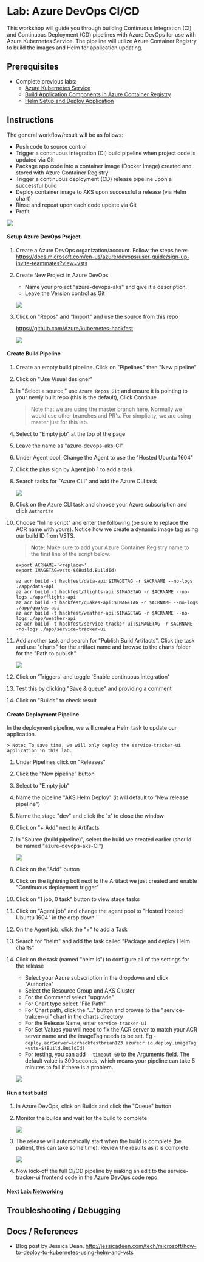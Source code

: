 # Lab: Azure DevOps CI/CD

This workshop will guide you through building Continuous Integration (CI) and Continuous Deployment (CD) pipelines with Azure DevOps for use with Azure Kubernetes Service. The pipeline will utilize Azure Container Registry to build the images and Helm for application updating. 

## Prerequisites 

* Complete previous labs:
    * [Azure Kubernetes Service](../../create-aks-cluster/README.md)
    * [Build Application Components in Azure Container Registry](../../build-application/README.md)
    * [Helm Setup and Deploy Application](../../helm-setup-deploy/README.md)

## Instructions

The general workflow/result will be as follows:

- Push code to source control
- Trigger a continuous integration (CI) build pipeline when project code is updated via Git
- Package app code into a container image (Docker Image) created and stored with Azure Container Registry
- Trigger a continuous deployment (CD) release pipeline upon a successful build
- Deploy container image to AKS upon successful a release (via Helm chart)
- Rinse and repeat upon each code update via Git
- Profit

![](workflow.png)


#### Setup Azure DevOps Project

1. Create a Azure DevOps organization/account. Follow the steps here: https://docs.microsoft.com/en-us/azure/devops/user-guide/sign-up-invite-teammates?view=vsts

2. Create New Project in Azure DevOps

    * Name your project "azure-devops-aks" and give it a description.
    * Leave the Version control as Git

    ![](azure-do-new-project-new.png)

3. Click on "Repos" and "Import" and use the source from this repo

   https://github.com/Azure/kubernetes-hackfest
   
    ![](azure-do-import.png)

#### Create Build Pipeline

1. Create an empty build pipeline. Click on "Pipelines" then "New pipeline"
2. Click on "Use Visual designer"
3. In "Select a source," use `Azure Repos Git` and ensure it is pointing to your newly built repo (this is the default), Click Continue
    > Note that we are using the master branch here. Normally we would use other branches and PR's. For simplicity, we are using master just for this lab.

4. Select to "Empty job" at the top of the page
5. Leave the name as "azure-devops-aks-CI"
6. Under Agent pool: Change the Agent to use the "Hosted Ubuntu 1604"
7. Click the plus sign by Agent job 1 to add a task
8. Search tasks for "Azure CLI" and add the Azure CLI task

    ![](azure-do-azurecli.png)

9. Click on the Azure CLI task and choose your Azure subscription and click `Authorize`
10. Choose "Inline script" and enter the following (be sure to replace the ACR name with yours). Notice how we create a dynamic image tag using our build ID from VSTS.

    > **Note:** Make sure to add your Azure Container Registry name to the first line of the script below.

    ```
    export ACRNAME='<replace>'
    export IMAGETAG=vsts-$(Build.BuildId)

    az acr build -t hackfest/data-api:$IMAGETAG -r $ACRNAME --no-logs ./app/data-api
    az acr build -t hackfest/flights-api:$IMAGETAG -r $ACRNAME --no-logs ./app/flights-api
    az acr build -t hackfest/quakes-api:$IMAGETAG -r $ACRNAME --no-logs ./app/quakes-api
    az acr build -t hackfest/weather-api:$IMAGETAG -r $ACRNAME --no-logs ./app/weather-api
    az acr build -t hackfest/service-tracker-ui:$IMAGETAG -r $ACRNAME --no-logs ./app/service-tracker-ui  
    ```

11. Add another task and search for "Publish Build Artifacts". Click the task and use "charts" for the artifact name and browse to the charts folder for the "Path to publish"

    ![](azure-do-artifact.png)

11. Click on 'Triggers' and toggle 'Enable continuous integration'
12. Test this by clicking "Save & queue" and providing a comment
13. Click on "Builds" to check result


#### Create Deployment Pipeline

In the deployment pipeline, we will create a Helm task to update our application. 

    > Note: To save time, we will only deploy the service-tracker-ui application in this lab. 

1. Under Pipelines click on "Releases"
2. Click the "New pipeline" button
3. Select to "Empty job"
4. Name the pipeline "AKS Helm Deploy" (it will default to "New release pipeline")
5. Name the stage "dev" and click the 'x' to close the window
6. Click on "+ Add" next to Artifacts
7. In "Source (build pipeline)", select the build we created earlier (should be named "azure-devops-aks-CI")

    ![](azure-do-release-artifact.png)

8. Click on the "Add" button 
9. Click on the lightning bolt next to the Artifact we just created and enable "Continuous deployment trigger"
10. Click on "1 job, 0 task" button to view stage tasks
11. Click on "Agent job" and change the agent pool to "Hosted Hosted Ubuntu 1604" in the drop down
12. On the Agent job, click the "+" to add a Task
13. Search for "helm" and add the task called "Package and deploy Helm charts"
14. Click on the task (named "helm ls") to configure all of the settings for the release
    
    * Select your Azure subscription in the dropdown and click "Authorize"
    * Select the Resource Group and AKS Cluster
    * For the Command select "upgrade"
    * For Chart type select "File Path"
    * For Chart path, click the "..." button and browse to the "service-trakcer-ui" chart in the charts directory
    * For the Release Name, enter `service-tracker-ui`
    * For Set Values you will need to fix the ACR server to match your ACR server name and the imageTag needs to be set. 
        Eg - `deploy.acrServer=acrhackfestbrian123.azurecr.io,deploy.imageTag=vsts-$(Build.BuildId)`
    * For testing, you can add `--timeout 60` to the Arguments field. The default value is 300 seconds, which means your pipeline can take 5 minutes to fail if there is a problem.

    ![](azure-do-helm-task.png)

#### Run a test build

1. In Azure DevOps, click on Builds and click the "Queue" button
2. Monitor the builds and wait for the build to complete

    ![](azure-do-build.png)

3. The release will automatically start when the build is complete (be patient, this can take some time). Review the results as it is complete. 

    ![](azure-do-release.png)

4. Now kick-off the full CI/CD pipeline by making an edit to the service-tracker-ui frontend code in the Azure DevOps code repo.

#### Next Lab: [Networking](../../networking/README.md)

## Troubleshooting / Debugging

## Docs / References

* Blog post by Jessica Dean. http://jessicadeen.com/tech/microsoft/how-to-deploy-to-kubernetes-using-helm-and-vsts 
